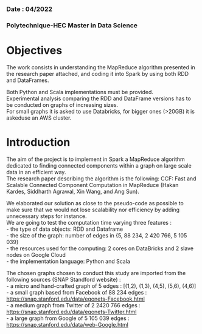 ### Date : 04/2022
### Polytechnique-HEC Master in Data Science
# Objectives
The work consists in understanding the MapReduce algorithm presented in the research paper attached, and coding it into Spark by using both RDD and DataFrames.  
  
Both Python and Scala implementations must be provided.  
Experimental analysis comparing the RDD and DataFrame versions has to be conducted on graphs of increasing sizes.  
For small graphs it is asked to use Databricks, for bigger ones (>20GB) it is askeduse an AWS cluster.   
  
# Introduction  
The aim of the project is to implement in Spark a MapReduce algorithm dedicated to finding connected components within a graph on large scale data in an efficient way.   
The research paper describing the algorithm is the following: CCF: Fast and Scalable Connected Component Computation in MapReduce (Hakan Kardes, Siddharth Agrawal, Xin Wang, and Ang Sun).  
  
We elaborated our solution as close to the pseudo-code as possible to make sure that we would not lose scalability nor efficiency by adding unnecessary steps for instance.  
We are going to test the computation time varying three features :  
	- the type of data objects: RDD and Dataframe  
	- the size of the graph: number of edges in {5, 88 234, 2 420 766, 5 105 039}  
	- the resources used for the computing: 2 cores on DataBricks and 2 slave nodes on Google Cloud  
	- the implementation language: Python and Scala  
  
The chosen graphs chosen to conduct this study are imported from the following sources (SNAP Standford website) :  
	- a micro and hand-crafted graph of 5 edges : [(1,2), (1,3), (4,5), (5,6), (4,6)]  
	- a small graph based from Facebook of 88 234 edges :  
	   https://snap.stanford.edu/data/egonets-Facebook.html  
	- a medium graph from Twitter of 2 2420 766 edges :  
	   https://snap.stanford.edu/data/egonets-Twitter.html  
	- a large graph from Google of 5 105 039 edges :  
	   https://snap.stanford.edu/data/web-Google.html  

